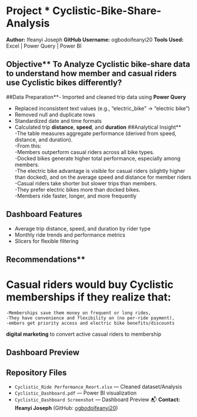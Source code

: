 # Project * Cyclistic-Bike-Share-Analysis
**Author:** Ifeanyi Joseph
**GitHub Username:** ogbodoifeanyi20
**Tools Used:** Excel | Power Query | Power BI
## Objective** To Analyze Cyclistic bike-share data to understand how member and casual riders use Cyclistic bikes differently?
##Data Preparation**- Imported and cleaned trip data using **Power Query**
- Replaced inconsistent text values (e.g., “electric_bike” → “electric bike”)
- Removed null and duplicate rows
- Standardized date and time formats
- Calculated trip **distance**, **speed**, and **duration**
##Analytical Insight**														
-The table measures aggregate performance (derived from speed, distance, and duration).														
-From this:														
-Members outperform casual riders across all bike types.														
-Docked bikes generate higher total performance, especially among members.														
-The electric bike advantage is visible for casual riders (slightly higher than docked), and on the average speed and distance for member riders														
-Casual riders take shorter but slower trips than members.														
-They prefer electric bikes more than docked bikes.														
-Members ride faster, longer, and more frequently
## Dashboard Features
- Average trip distance, speed, and duration by rider type  
- Monthly ride trends and performance metrics    
- Slicers for flexible filtering
## Recommendations**
# Casual riders would buy Cyclistic memberships if they realize that:							
    -Memberships save them money on frequent or long rides,							
    -They have convenience and flexibility on (no per-ride payment),							
    -embers get priority access and electric bike benefits/discounts						
 **digital marketing** to convert active casual riders to membership
 ## Dashboard Preview
## Repository Files
- `Cyclistic_Ride Performance_Reort.xlsx` — Cleaned dataset/Analysis 
- `Cyclistic_Dashboard.pdf` — Power BI visualization  
- `Cyclistic_Dashboard Screenshot` — Dashboard Preview
  📬 **Contact:**  
**Ifeanyi Joseph** (GitHub: [ogbodoifeanyi20](https://github.com/ogbodoifeanyi20))
